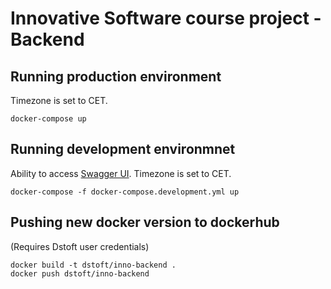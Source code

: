 # Innovative Software course project - Backend

## Running production environment

Timezone is set to CET.

```
docker-compose up
```

## Running development environmnet

Ability to access [Swagger UI](http://localhost:8080/swagger). Timezone is set to CET.

```
docker-compose -f docker-compose.development.yml up
```

## Pushing new docker version to dockerhub

(Requires Dstoft user credentials)

```
docker build -t dstoft/inno-backend .
docker push dstoft/inno-backend
```
